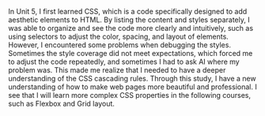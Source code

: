 In Unit 5, I first learned CSS, which is a code specifically designed to add aesthetic elements to HTML. By listing the content and styles separately, I was able to organize and see the code more clearly and intuitively, such as using selectors to adjust the color, spacing, and layout of elements. However, I encountered some problems when debugging the styles. Sometimes the style coverage did not meet expectations, which forced me to adjust the code repeatedly, and sometimes I had to ask AI where my problem was. This made me realize that I needed to have a deeper understanding of the CSS cascading rules. Through this study, I have a new understanding of how to make web pages more beautiful and professional. I see that I will learn more complex CSS properties in the following courses, such as Flexbox and Grid layout.